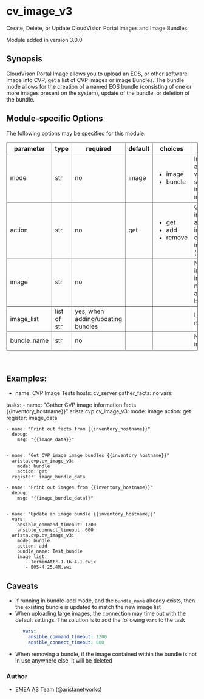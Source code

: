 # cv_image_v3

Create, Delete, or Update CloudVision Portal Images and Image Bundles.

Module added in version 3.0.0

<div class="contents" local="" depth="2">

</div>

## Synopsis

CloudVison Portal Image allows you to upload an EOS, or other software image into CVP, get a list of CVP images or image Bundles. The bundle mode allows for the creation of a named EOS bundle (consisting of one or more images present on the system), update of the bundle, or deletion of the bundle.

## Module-specific Options

The following options may be specified for this module:

<table border=1 cellpadding=4>

<tr>
<th class="head">parameter</th>
<th class="head">type</th>
<th class="head">required</th>
<th class="head">default</th>
<th class="head">choices</th>
<th class="head">comments</th>
</tr>

<tr>
<td>mode<br/><div style="font-size: small;"></div></td>
<td>str</td>
<td>no</td>
<td>image</td>
<td><ul><li>image</li><li>bundle</li></ul></td>
<td>
    <div>Indicate if you are looking to work with software images, or image bundles</div>
</td>
</tr>

<tr>
<td>action<br/><div style="font-size: small;"></div></td>
<td>str</td>
<td>no</td>
<td>get</td>
<td><ul><li>get</li><li>add</li><li>remove</li></ul></td>
<td>
    <div>Get a list of images/bundles, add a new image/bundle, or remove an image bundle (see caveats)</div>
</td>
</tr>

<tr>
<td>image<br/><div style="font-size: small;"></div></td>
<td>str</td>
<td>no</td>
<td></td>
<td></td>
<td>
    <div>Name of the image file, including path if needed (when adding a bundle)</div>
</td>
</tr>

<tr>
<td>image_list<br/><div style="font-size: small;"></div></td>
<td>list of str</td>
<td>yes, when adding/updating bundles</td>
<td></td>
<td></td>
<td>
    <div>List of image names</div>
</td>
</tr>

<tr>
<td>bundle_name<br/><div style="font-size: small;"></div></td>
<td>str</td>
<td>no</td>
<td></td>
<td></td>
<td>
    <div>Name of the image bundle</div>
</td>
</tr>

</table>
</br>

## Examples:

 - name: CVP Image Tests
  hosts: cv_server
  gather_facts: no
  vars:

  tasks:
    - name: "Gather CVP image information facts {{inventory_hostname}}"
      arista.cvp.cv_image_v3:
         mode: image
         action: get
      register: image_data

    - name: "Print out facts from {{inventory_hostname}}"
      debug:
        msg: "{{image_data}}"


    - name: "Get CVP image image bundles {{inventory_hostname}}"
      arista.cvp.cv_image_v3:
        mode: bundle
        action: get
      register: image_bundle_data

    - name: "Print out images from {{inventory_hostname}}"
      debug:
        msg: "{{image_bundle_data}}"


    - name: "Update an image bundle {{inventory_hostname}}"
      vars:
        ansible_command_timeout: 1200
        ansible_connect_timeout: 600
      arista.cvp.cv_image_v3:
        mode: bundle
        action: add
        bundle_name: Test_bundle
        image_list:
           - TerminAttr-1.16.4-1.swix
           - EOS-4.25.4M.swi

## Caveats

- If running in bundle-add mode, and the `bundle_name` already exists, then the existing bundle is updated to match the new image list
- When uploading large images, the connection may time out with the default settings. The solution is to add the following `vars` to the task
```yaml
      vars: 
        ansible_command_timeout: 1200
        ansible_connect_timeout: 600
```
- When removing a bundle, if the image contained within the bundle is not in use anywhere else, it will be deleted

### Author

-   EMEA AS Team (@aristanetworks)
